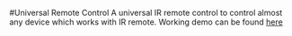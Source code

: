 #Universal Remote Control
A universal IR remote control to control almost any device which works with IR remote.
Working demo can be found <a href="https://youtu.be/pUA_wKNbrn8">here</a>